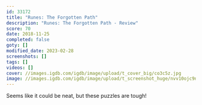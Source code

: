 ```yaml
---
id: 33172
title: "Runes: The Forgotten Path"
description: "Runes: The Forgotten Path - Review"
score: 70
date: 2018-11-25
completed: false
goty: []
modified_date: 2023-02-28
screenshots: []
tags: []
videos: []
cover: //images.igdb.com/igdb/image/upload/t_cover_big/co3c5z.jpg
image: //images.igdb.com/igdb/image/upload/t_screenshot_huge/nvv10ojc9n0mp2piy85u.jpg
---
```

Seems like it could be neat, but these puzzles are tough!